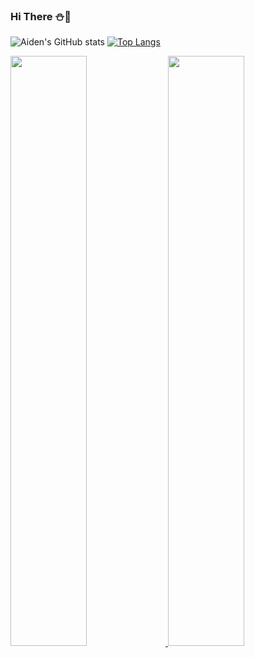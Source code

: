 ### Hi There :snowman::christmas_tree:

![Aiden's GitHub stats](https://github-readme-stats-git-masterrstaa-rickstaa.vercel.app/api?username=aidenseo3180&)
[![Top Langs](https://github-readme-stats.vercel.app/api/top-langs/?username=aidenseo3180&layout=compact)](https://github.com/aidenseo3180/github-readme-stats)

<a href="s">
  <img src="https://github-readme-stats-git-masterrstaa-rickstaa.vercel.app/api?username=aidenseo3180&hide_border=true"
width="49.2%" />
  
  <img src="https://github-readme-stats.vercel.app/api/top-langs/?username=aidenseo3180&layout=compact" width="49.2%" />
</a>
